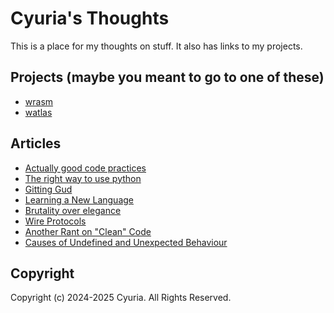 # Cyuria's Thoughts

This is a place for my thoughts on stuff. It also has links to my projects.

## Projects (maybe you meant to go to one of these)

- [wrasm](https://cyuria.github.io/wrasm/)
- [watlas](https://github.com/cyuria/watlas)

## Articles

- [Actually good code practices](practices.md)
- [The right way to use python](python.md)
- [Gitting Gud](git.md)
- [Learning a New Language](learning.md)
- [Brutality over elegance](brutality.md)
- [Wire Protocols](wire.md)
- [Another Rant on "Clean" Code](thin_code.md)
- [Causes of Undefined and Unexpected Behaviour](brutality.md)

## Copyright

Copyright (c) 2024-2025 Cyuria. All Rights Reserved.
